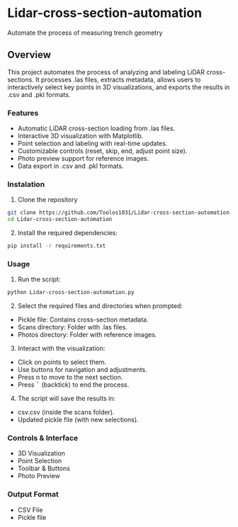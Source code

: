 # Lidar-cross-section-automation
Automate the process of measuring trench geometry

## Overview

This project automates the process of analyzing and labeling LiDAR cross-sections. It processes .las files, extracts metadata, allows users to interactively select key points in 3D visualizations, and exports the results in .csv and .pkl formats.

### Features
* Automatic LiDAR cross-section loading from .las files.
* Interactive 3D visualization with Matplotlib.
* Point selection and labeling with real-time updates.
* Customizable controls (reset, skip, end, adjust point size).
* Photo preview support for reference images.
* Data export in .csv and .pkl formats.

### Instalation

1. Clone the repository
  ```sh
  git clone https://github.com/Toolos1031/Lidar-cross-section-automation.git
  cd Lidar-cross-section-automation
  ```
2. Install the required dependencies:
  ```sh
  pip install -r requirements.txt
  ```

### Usage
1) Run the script:
```sh
python Lidar-cross-section-automation.py
```
2) Select the required files and directories when prompted:
* Pickle file: Contains cross-section metadata.
* Scans directory: Folder with .las files.
* Photos directory: Folder with reference images.
  
3) Interact with the visualization:
* Click on points to select them.
* Use buttons for navigation and adjustments.
* Press n to move to the next section.
* Press <kbd>`</kbd> (backtick) to end the process.

4) The script will save the results in:
* csv.csv (inside the scans folder).
* Updated pickle file (with new selections).

### Controls & Interface

* 3D Visualization
* Point Selection
* Toolbar & Buttons
* Photo Preview

### Output Format

* CSV File
* Pickle file







